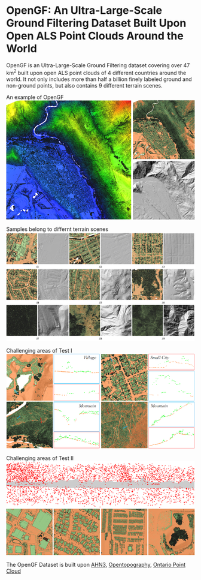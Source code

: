 # OpenGF: An Ultra-Large-Scale Ground Filtering Dataset Built Upon Open ALS Point Clouds Around the World
OpenGF is an Ultra-Large-Scale Ground Filtering dataset covering over 47 km<sup>2</sup> built upon open ALS point clouds of 4 different countries around the world. It not only includes more than half a billion finely labeled ground and non-ground points, but also contains 9 different terrain scenes.

An example of OpenGF
![img](Imgs/figexample.png)

Samples belong to differnt terrain scenes
![img](Imgs/figsample.png)

Challenging areas of Test I
![img](Imgs/figtest1.png)

Challenging areas of Test II
![img](Imgs/figtest2.png)

The OpenGF Dataset is built upon [AHN3](https://downloads.pdok.nl/ahn3-downloadpage/), [Opentopography](https://portal.opentopography.org/datasets), [Ontario Point Cloud](https://geohub.lio.gov.on.ca/datasets/adf19376eecd4440a4579a73abe490f5)
